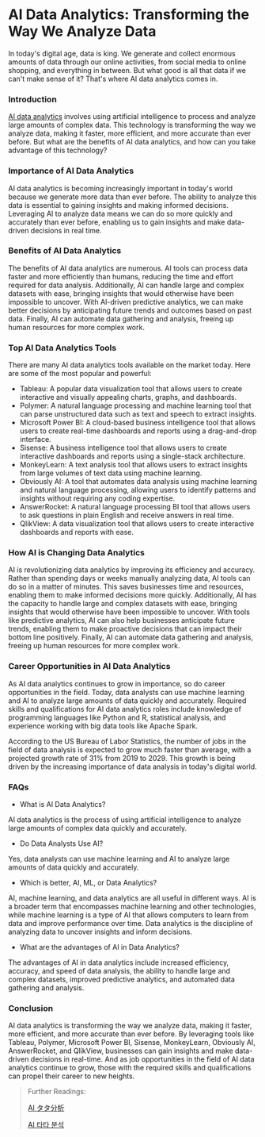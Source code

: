 # AI Data Analytics: Transforming the Way We Analyze Data

In today's digital age, data is king. We generate and collect enormous amounts of data through our online activities, from social media to online shopping, and everything in between. But what good is all that data if we can't make sense of it? That's where AI data analytics comes in.

### Introduction

[AI data analytics](https://docs.kanaries.net/articles/ai-data-analysis) involves using artificial intelligence to process and analyze large amounts of complex data. This technology is transforming the way we analyze data, making it faster, more efficient, and more accurate than ever before. But what are the benefits of AI data analytics, and how can you take advantage of this technology?

### Importance of AI Data Analytics

AI data analytics is becoming increasingly important in today's world because we generate more data than ever before. The ability to analyze this data is essential to gaining insights and making informed decisions. Leveraging AI to analyze data means we can do so more quickly and accurately than ever before, enabling us to gain insights and make data-driven decisions in real time.

### Benefits of AI Data Analytics

The benefits of AI data analytics are numerous. AI tools can process data faster and more efficiently than humans, reducing the time and effort required for data analysis. Additionally, AI can handle large and complex datasets with ease, bringing insights that would otherwise have been impossible to uncover. With AI-driven predictive analytics, we can make better decisions by anticipating future trends and outcomes based on past data. Finally, AI can automate data gathering and analysis, freeing up human resources for more complex work.

### Top AI Data Analytics Tools

There are many AI data analytics tools available on the market today. Here are some of the most popular and powerful:

* Tableau: A popular data visualization tool that allows users to create interactive and visually appealing charts, graphs, and dashboards.
* Polymer: A natural language processing and machine learning tool that can parse unstructured data such as text and speech to extract insights.
* Microsoft Power BI: A cloud-based business intelligence tool that allows users to create real-time dashboards and reports using a drag-and-drop interface.
* Sisense: A business intelligence tool that allows users to create interactive dashboards and reports using a single-stack architecture.
* MonkeyLearn: A text analysis tool that allows users to extract insights from large volumes of text data using machine learning.
* Obviously AI: A tool that automates data analysis using machine learning and natural language processing, allowing users to identify patterns and insights without requiring any coding expertise.
* AnswerRocket: A natural language processing BI tool that allows users to ask questions in plain English and receive answers in real time.
* QlikView: A data visualization tool that allows users to create interactive dashboards and reports with ease.

### How AI is Changing Data Analytics

AI is revolutionizing data analytics by improving its efficiency and accuracy. Rather than spending days or weeks manually analyzing data, AI tools can do so in a matter of minutes. This saves businesses time and resources, enabling them to make informed decisions more quickly. Additionally, AI has the capacity to handle large and complex datasets with ease, bringing insights that would otherwise have been impossible to uncover. With tools like predictive analytics, AI can also help businesses anticipate future trends, enabling them to make proactive decisions that can impact their bottom line positively. Finally, AI can automate data gathering and analysis, freeing up human resources for more complex work.

### Career Opportunities in AI Data Analytics

As AI data analytics continues to grow in importance, so do career opportunities in the field. Today, data analysts can use machine learning and AI to analyze large amounts of data quickly and accurately. Required skills and qualifications for AI data analytics roles include knowledge of programming languages like Python and R, statistical analysis, and experience working with big data tools like Apache Spark.

According to the US Bureau of Labor Statistics, the number of jobs in the field of data analysis is expected to grow much faster than average, with a projected growth rate of 31% from 2019 to 2029. This growth is being driven by the increasing importance of data analysis in today's digital world.

### FAQs

* What is AI Data Analytics?

AI data analytics is the process of using artificial intelligence to analyze large amounts of complex data quickly and accurately.

* Do Data Analysts Use AI?

Yes, data analysts can use machine learning and AI to analyze large amounts of data quickly and accurately.

* Which is better, AI, ML, or Data Analytics?

AI, machine learning, and data analytics are all useful in different ways. AI is a broader term that encompasses machine learning and other technologies, while machine learning is a type of AI that allows computers to learn from data and improve performance over time. Data analytics is the discipline of analyzing data to uncover insights and inform decisions.

* What are the advantages of AI in Data Analytics?

The advantages of AI in data analytics include increased efficiency, accuracy, and speed of data analysis, the ability to handle large and complex datasets, improved predictive analytics, and automated data gathering and analysis.

### Conclusion

AI data analytics is transforming the way we analyze data, making it faster, more efficient, and more accurate than ever before. By leveraging tools like Tableau, Polymer, Microsoft Power BI, Sisense, MonkeyLearn, Obviously AI, AnswerRocket, and QlikView, businesses can gain insights and make data-driven decisions in real-time. And as job opportunities in the field of AI data analytics continue to grow, those with the required skills and qualifications can propel their career to new heights.

> Further Readings:
>
> [AI タタ分析](https://docs.kanaries.net/ja/articles/ai-data-analysis)
>
> [AI 타타 분석](https://docs.kanaries.net/ko/articles/ai-data-analysis)
